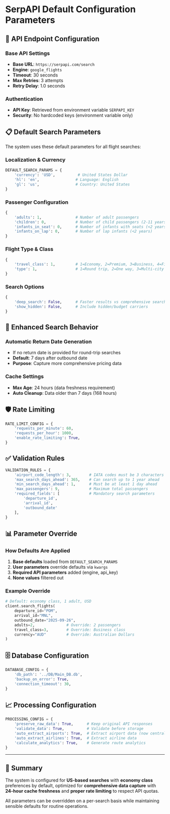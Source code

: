 # SerpAPI Default Configuration Parameters

## 🔧 **API Endpoint Configuration**

### **Base API Settings**
- **Base URL**: `https://serpapi.com/search`
- **Engine**: `google_flights`
- **Timeout**: 30 seconds
- **Max Retries**: 3 attempts
- **Retry Delay**: 1.0 seconds

### **Authentication**
- **API Key**: Retrieved from environment variable `SERPAPI_KEY`
- **Security**: No hardcoded keys (environment variable only)

## 📋 **Default Search Parameters**

The system uses these default parameters for all flight searches:

### **Localization & Currency**
```python
DEFAULT_SEARCH_PARAMS = {
    'currency': 'USD',          # United States Dollar
    'hl': 'en',                # Language: English
    'gl': 'us',                # Country: United States
}
```

### **Passenger Configuration**
```python
{
    'adults': 1,               # Number of adult passengers
    'children': 0,             # Number of child passengers (2-11 years)
    'infants_in_seat': 0,      # Number of infants with seats (<2 years)
    'infants_on_lap': 0,       # Number of lap infants (<2 years)
}
```

### **Flight Type & Class**
```python
{
    'travel_class': 1,         # 1=Economy, 2=Premium, 3=Business, 4=First
    'type': 1,                 # 1=Round trip, 2=One way, 3=Multi-city
}
```

### **Search Options**
```python
{
    'deep_search': False,      # Faster results vs comprehensive search
    'show_hidden': False,      # Include hidden/budget carriers
}
```

## 🎯 **Enhanced Search Behavior**

### **Automatic Return Date Generation**
- If no return date is provided for round-trip searches
- **Default**: 7 days after outbound date
- **Purpose**: Capture more comprehensive pricing data

### **Cache Settings**
- **Max Age**: 24 hours (data freshness requirement)
- **Auto Cleanup**: Data older than 7 days (168 hours)

## 🛡️ **Rate Limiting**
```python
RATE_LIMIT_CONFIG = {
    'requests_per_minute': 60,
    'requests_per_hour': 1000,
    'enable_rate_limiting': True,
}
```

## ✅ **Validation Rules**
```python
VALIDATION_RULES = {
    'airport_code_length': 3,        # IATA codes must be 3 characters
    'max_search_days_ahead': 365,    # Can search up to 1 year ahead
    'min_search_days_ahead': 1,      # Must be at least 1 day ahead
    'max_passengers': 9,             # Maximum total passengers
    'required_fields': [             # Mandatory search parameters
        'departure_id', 
        'arrival_id', 
        'outbound_date'
    ],
}
```

## 📊 **Parameter Override**

### **How Defaults Are Applied**
1. **Base defaults** loaded from `DEFAULT_SEARCH_PARAMS`
2. **User parameters** override defaults via `kwargs`
3. **Required API parameters** added (engine, api_key)
4. **None values** filtered out

### **Example Override**
```python
# Default: economy class, 1 adult, USD
client.search_flights(
    departure_id="POM",
    arrival_id="MNL", 
    outbound_date="2025-09-26",
    adults=2,              # Override: 2 passengers
    travel_class=3,        # Override: Business class
    currency="AUD"         # Override: Australian Dollars
)
```

## 🗄️ **Database Configuration**
```python
DATABASE_CONFIG = {
    'db_path': '../DB/Main_DB.db',
    'backup_on_error': True,
    'connection_timeout': 30,
}
```

## 📈 **Processing Configuration**
```python
PROCESSING_CONFIG = {
    'preserve_raw_data': True,      # Keep original API responses
    'validate_data': True,          # Validate before storage
    'auto_extract_airports': True,  # Extract airport data (now centralized)
    'auto_extract_airlines': True,  # Extract airline data
    'calculate_analytics': True,    # Generate route analytics
}
```

---

## 🎯 **Summary**

The system is configured for **US-based searches** with **economy class** preferences by default, optimized for **comprehensive data capture** with **24-hour cache freshness** and **proper rate limiting** to respect API quotas.

All parameters can be overridden on a per-search basis while maintaining sensible defaults for routine operations.
